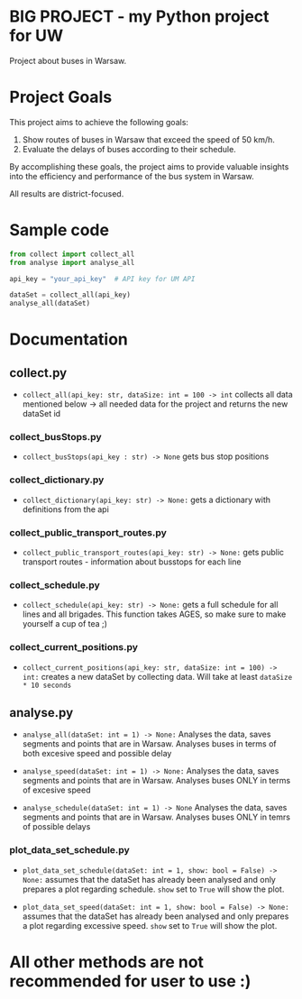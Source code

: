 # BIG PROJECT - my Python project for UW

Project about buses in Warsaw.

# Project Goals

This project aims to achieve the following goals:

1. Show routes of buses in Warsaw that exceed the speed of 50 km/h.
2. Evaluate the delays of buses according to their schedule.

By accomplishing these goals, the project aims to provide valuable insights into the efficiency and performance of the bus system in Warsaw. 

All results are district-focused.

# Sample code

```python
from collect import collect_all
from analyse import analyse_all

api_key = "your_api_key"  # API key for UM API

dataSet = collect_all(api_key)
analyse_all(dataSet)
```

# Documentation

## collect.py
- `collect_all(api_key: str, dataSize: int = 100 -> int` collects all data mentioned below -> all needed data for the project and returns the new dataSet id

### collect_busStops.py
- `collect_busStops(api_key : str) -> None` gets bus stop positions 

### collect_dictionary.py
- `collect_dictionary(api_key: str) -> None:` gets a dictionary with definitions from the api

### collect_public_transport_routes.py
- `collect_public_transport_routes(api_key: str) -> None:` gets public transport routes - information about busstops for each line

### collect_schedule.py
- `collect_schedule(api_key: str) -> None:` gets a full schedule for all lines and all brigades. This function takes AGES, so make sure to make yourself a cup of tea ;)

### collect_current_positions.py
- `collect_current_positions(api_key: str, dataSize: int = 100) -> int:` creates a new dataSet by collecting data. Will take at least `dataSize * 10 seconds`


## analyse.py
- `analyse_all(dataSet: int = 1) -> None:` Analyses the data, saves segments and points that are in Warsaw. Analyses buses in terms of both excesive speed and possible delay 

- `analyse_speed(dataSet: int = 1) -> None:` Analyses the data, saves segments and points that are in Warsaw. Analyses buses ONLY in terms of excesive speed

- `analyse_schedule(dataSet: int = 1) -> None` Analyses the data, saves segments and points that are in Warsaw. Analyses buses ONLY in temrs of possible delays

### plot_data_set_schedule.py

- `plot_data_set_schedule(dataSet: int = 1, show: bool = False) -> None:` assumes that the dataSet has already been analysed and only prepares a plot regarding schedule. `show` set to `True` will show the plot.

- `plot_data_set_speed(dataSet: int = 1, show: bool = False) -> None:` assumes that the dataSet has already been analysed and only prepares a plot regarding excessive speed. `show` set to `True` will show the plot.

# All other methods are not recommended for user to use :)